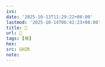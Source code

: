 ```yaml
---
ivs:
date: '2025-10-13T11:29:22+08:00'
lastmod: '2025-10-14T06:42:23+08:00'
title: 󰡎
url: 󰡎
tags: [掫]
hex: 
src: GHZR
note:
---
```

